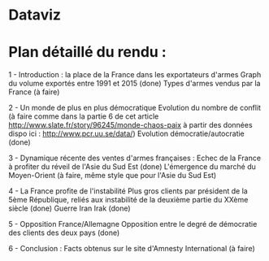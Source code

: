 # Dataviz

# Plan détaillé du rendu : 

1 - Introduction : la place de la France dans les exportateurs d'armes 
      Graph du volume exportés entre 1991 et 2015 (done)
      Types d'armes vendus par la France (à faire)

2 - Un monde de plus en plus démocratique 
      Evolution du nombre de conflit (à faire comme dans la partie 6 de cet article http://www.slate.fr/story/96245/monde-chaos-paix à         partir des données dispo ici : http://www.pcr.uu.se/data/​)
      Evolution démocratie/autocratie (done)
      
3 - Dynamique récente des ventes d'armes françaises :
      Echec de la France à profiter du réveil de l'Asie du Sud Est (done)
      L'émergence du marché du Moyen-Orient (à faire, même style que pour l'Asie du Sud Est)
      
4 - La France profite de l'instabilité 
      Plus gros clients par président de la 5ème République, reliés aux instabilité de la deuxième partie du XXème siècle (done)
      Guerre Iran Irak (done)
      
5 - Opposition France/Allemagne 
      Opposition entre le degré de démocratie des clients des deux pays (done)
      
6 - Conclusion : 
      Facts obtenus sur le site d'Amnesty International (à faire)
